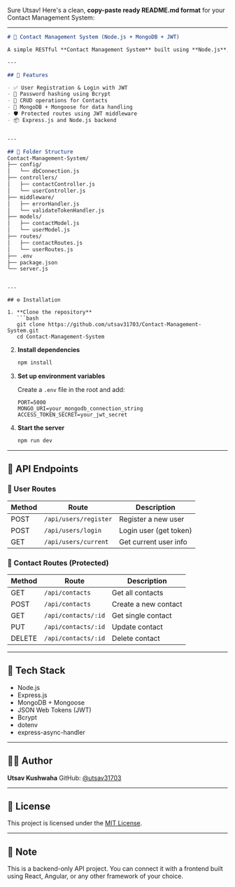 Sure Utsav! Here's a clean, **copy-paste ready README.md format** for your Contact Management System:

---

```markdown
# 📇 Contact Management System (Node.js + MongoDB + JWT)

A simple RESTful **Contact Management System** built using **Node.js**, **Express**, **MongoDB**, and **JWT** for user authentication. It allows users to register, log in, and manage their contacts securely.

---

## 🚀 Features

- ✅ User Registration & Login with JWT
- 🔐 Password hashing using Bcrypt
- 📁 CRUD operations for Contacts
- 🧰 MongoDB + Mongoose for data handling
- 🛡️ Protected routes using JWT middleware
- 📦 Express.js and Node.js backend


---

## 📁 Folder Structure
Contact-Management-System/
├── config/
│   └── dbConnection.js
├── controllers/
│   ├── contactController.js
│   └── userController.js
├── middleware/
│   ├── errorHandler.js
│   └── validateTokenHandler.js
├── models/
│   ├── contactModel.js
│   └── userModel.js
├── routes/
│   ├── contactRoutes.js
│   └── userRoutes.js
├── .env
├── package.json
└── server.js
```



````

---

## ⚙️ Installation

1. **Clone the repository**
   ```bash
   git clone https://github.com/utsav31703/Contact-Management-System.git
   cd Contact-Management-System
````

2. **Install dependencies**

   ```bash
   npm install
   ```

3. **Set up environment variables**

   Create a `.env` file in the root and add:

   ```env
   PORT=5000
   MONGO_URI=your_mongodb_connection_string
   ACCESS_TOKEN_SECRET=your_jwt_secret
   ```

4. **Start the server**

   ```bash
   npm run dev
   ```

---

## 🧪 API Endpoints

### 🔑 User Routes

| Method | Route                 | Description            |
| ------ | --------------------- | ---------------------- |
| POST   | `/api/users/register` | Register a new user    |
| POST   | `/api/users/login`    | Login user (get token) |
| GET    | `/api/users/current`  | Get current user info  |

### 📇 Contact Routes (Protected)

| Method | Route               | Description          |
| ------ | ------------------- | -------------------- |
| GET    | `/api/contacts`     | Get all contacts     |
| POST   | `/api/contacts`     | Create a new contact |
| GET    | `/api/contacts/:id` | Get single contact   |
| PUT    | `/api/contacts/:id` | Update contact       |
| DELETE | `/api/contacts/:id` | Delete contact       |

---

## 🧰 Tech Stack

* Node.js
* Express.js
* MongoDB + Mongoose
* JSON Web Tokens (JWT)
* Bcrypt
* dotenv
* express-async-handler

---

## 🙋‍♂️ Author

**Utsav Kushwaha**
GitHub: [@utsav31703](https://github.com/utsav31703)

---

## 📝 License

This project is licensed under the [MIT License](LICENSE).

---

## 📌 Note

This is a backend-only API project. You can connect it with a frontend built using React, Angular, or any other framework of your choice.


